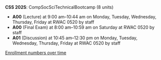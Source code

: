 **CSS 202S**: CompSocSciTechnicalBootcamp (8 units)

- **A00** (Lecture) at 9:00 am–10:44 am on Monday, Tuesday, Wednesday, Thursday, Friday at RWAC 0520 by staff
- **A00** (Final Exam) at 8:00 am–10:59 am on Saturday at RWAC 0520 by staff
- **A01** (Discussion) at 10:45 am–12:30 pm on Monday, Tuesday, Wednesday, Thursday, Friday at RWAC 0520 by staff

[Enrollment numbers over time](./CSS202S.tsv)
